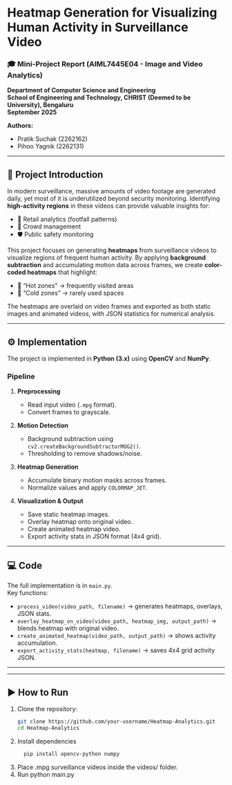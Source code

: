 # Heatmap Generation for Visualizing Human Activity in Surveillance Video

### 🎓 Mini-Project Report (AIML7445E04 - Image and Video Analytics)  
**Department of Computer Science and Engineering**  
**School of Engineering and Technology, CHRIST (Deemed to be University), Bengaluru**  
**September 2025**  

**Authors:**  
- Pratik Suchak (2262162)  
- Pihoo Yagnik (2262131)  

---

## 📌 Project Introduction
In modern surveillance, massive amounts of video footage are generated daily, yet most of it is underutilized beyond security monitoring. Identifying **high-activity regions** in these videos can provide valuable insights for:

- 🛒 Retail analytics (footfall patterns)  
- 👥 Crowd management  
- 🛡️ Public safety monitoring  

This project focuses on generating **heatmaps** from surveillance videos to visualize regions of frequent human activity. By applying **background subtraction** and accumulating motion data across frames, we create **color-coded heatmaps** that highlight:

- 🔴 “Hot zones” → frequently visited areas  
- 🔵 “Cold zones” → rarely used spaces  

The heatmaps are overlaid on video frames and exported as both static images and animated videos, with JSON statistics for numerical analysis.

---

## ⚙️ Implementation

The project is implemented in **Python (3.x)** using **OpenCV** and **NumPy**.

### Pipeline
1. **Preprocessing**
   - Read input video (`.mpg` format).  
   - Convert frames to grayscale.  

2. **Motion Detection**
   - Background subtraction using `cv2.createBackgroundSubtractorMOG2()`.  
   - Thresholding to remove shadows/noise.  

3. **Heatmap Generation**
   - Accumulate binary motion masks across frames.  
   - Normalize values and apply `COLORMAP_JET`.  

4. **Visualization & Output**
   - Save static heatmap images.  
   - Overlay heatmap onto original video.  
   - Create animated heatmap video.  
   - Export activity stats in JSON format (4x4 grid).  

---

## 💻 Code

The full implementation is in `main.py`.  
Key functions:  

- `process_video(video_path, filename)` → generates heatmaps, overlays, JSON stats.  
- `overlay_heatmap_on_video(video_path, heatmap_img, output_path)` → blends heatmap with original video.  
- `create_animated_heatmap(video_path, output_path)` → shows activity accumulation.  
- `export_activity_stats(heatmap, filename)` → saves 4x4 grid activity JSON.  

---

---

## ▶️ How to Run

1. Clone the repository:
   ```bash
   git clone https://github.com/your-username/Heatmap-Analytics.git
   cd Heatmap-Analytics
2. Install dependencies
   ```bash
     pip install opencv-python numpy
3. Place .mpg surveillance videos inside the videos/ folder.
4. Run python main.py
